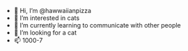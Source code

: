 - 👋 Hi, I’m @hawwaiianpizza
- 👀 I’m interested in cats
- 🌱 I’m currently learning to communicate with other people
- 💞️ I’m looking for a cat
- 📫 1000-7

